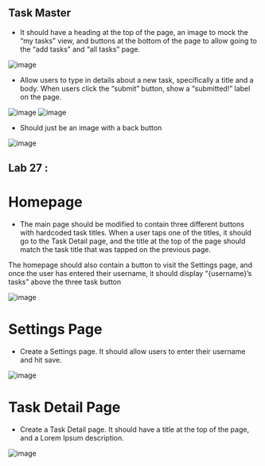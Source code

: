 ## Task Master
- It should have a heading at the top of the page, an image to mock the “my tasks” view, and buttons at the bottom of the page to allow going to the “add tasks” and “all tasks” page.

![image](screenshot/imageOne.png)

-  Allow users to type in details about a new task, specifically a title and a body. When users click the “submit” button, show a “submitted!” label on the page.

![image](screenshot/imageTwo.png)
![image](screenshot/imageThree.png)

- Should just be an image with a back button

![image](screenshot/imageFour.png)

## Lab 27 :


# Homepage
- The main page should be modified to contain three different buttons with hardcoded task titles. When a user taps one of the titles, it should go to the Task Detail page, and the title at the top of the page should match the task title that was tapped on the previous page.

The homepage should also contain a button to visit the Settings page, and once the user has entered their username, it should display “{username}’s tasks” above the three task button

![image](screenshot/imageFive.png)


# Settings Page

- Create a Settings page. It should allow users to enter their username and hit save.

![image](screenshot/imageSeven.png)

# Task Detail Page
- Create a Task Detail page. It should have a title at the top of the page, and a Lorem Ipsum description.

![image](screenshot/imageSix.png)